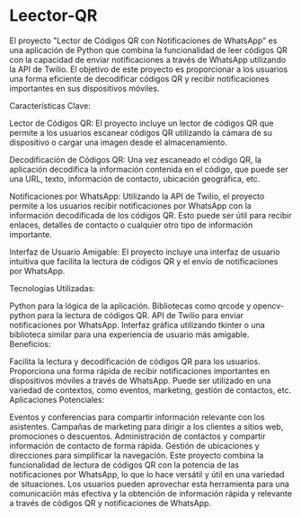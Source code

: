 ﻿# Leector-QR
El proyecto "Lector de Códigos QR con Notificaciones de WhatsApp" es una aplicación de Python que combina la funcionalidad de leer códigos QR con la capacidad de enviar notificaciones a través de WhatsApp utilizando la API de Twilio. El objetivo de este proyecto es proporcionar a los usuarios una forma eficiente de decodificar códigos QR y recibir notificaciones importantes en sus dispositivos móviles.

Características Clave:

Lector de Códigos QR: El proyecto incluye un lector de códigos QR que permite a los usuarios escanear códigos QR utilizando la cámara de su dispositivo o cargar una imagen desde el almacenamiento.

Decodificación de Códigos QR: Una vez escaneado el código QR, la aplicación decodifica la información contenida en el código, que puede ser una URL, texto, información de contacto, ubicación geográfica, etc.

Notificaciones por WhatsApp: Utilizando la API de Twilio, el proyecto permite a los usuarios recibir notificaciones por WhatsApp con la información decodificada de los códigos QR. Esto puede ser útil para recibir enlaces, detalles de contacto o cualquier otro tipo de información importante.

Interfaz de Usuario Amigable: El proyecto incluye una interfaz de usuario intuitiva que facilita la lectura de códigos QR y el envío de notificaciones por WhatsApp.

Tecnologías Utilizadas:

Python para la lógica de la aplicación.
Bibliotecas como qrcode y opencv-python para la lectura de códigos QR.
API de Twilio para enviar notificaciones por WhatsApp.
Interfaz gráfica utilizando tkinter o una biblioteca similar para una experiencia de usuario más amigable.
Beneficios:

Facilita la lectura y decodificación de códigos QR para los usuarios.
Proporciona una forma rápida de recibir notificaciones importantes en dispositivos móviles a través de WhatsApp.
Puede ser utilizado en una variedad de contextos, como eventos, marketing, gestión de contactos, etc.
Aplicaciones Potenciales:

Eventos y conferencias para compartir información relevante con los asistentes.
Campañas de marketing para dirigir a los clientes a sitios web, promociones o descuentos.
Administración de contactos y compartir información de contacto de forma rápida.
Gestión de ubicaciones y direcciones para simplificar la navegación.
Este proyecto combina la funcionalidad de lectura de códigos QR con la potencia de las notificaciones por WhatsApp, lo que lo hace versátil y útil en una variedad de situaciones. Los usuarios pueden aprovechar esta herramienta para una comunicación más efectiva y la obtención de información rápida y relevante a través de códigos QR y notificaciones de WhatsApp.

